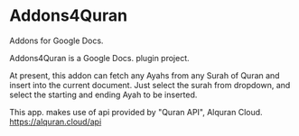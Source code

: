 # Addons4Quran
Addons for Google Docs. 

Addons4Quran is a Google Docs. plugin project.

At present, this addon can fetch any Ayahs from any Surah of Quran and insert into the current document.
Just select the surah from dropdown, and select the starting and ending  Ayah to be inserted. 

This app. makes use of api provided by "Quran API", Alquran Cloud.
https://alquran.cloud/api
